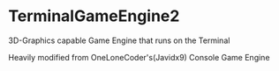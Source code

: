 # TerminalGameEngine2
3D-Graphics capable Game Engine that runs on the Terminal

Heavily modified from OneLoneCoder's(Javidx9) Console Game Engine
